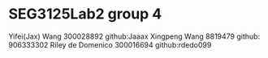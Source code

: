# SEG3125Lab2 group 4
Yifei(Jax) Wang 300028892 github:Jaaax
Xingpeng Wang 8819479 github: 906333302
Riley de Domenico 300016694 github:rdedo099

